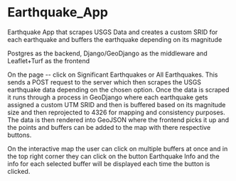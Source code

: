 # Earthquake_App
Earthquake App that scrapes USGS Data and creates a custom SRID for each earthquake and buffers the earthquake depending on its magnitude

Postgres as the backend, Django/GeoDjango as the middleware and Leaflet+Turf as the frontend

On the page -- click on Significant Earthquakes or All Earthquakes. This sends a POST request to the server which then scrapes the USGS earthquake data depending on the chosen option. Once the data is scraped it runs through a process in GeoDjango where each earthquake gets assigned a custom UTM SRID and then is buffered based on its magnitude size and then reprojected to 4326 for mapping and consistency purposes. The data is then rendered into GeoJSON where the frontend picks it up and the points and buffers can be added to the map with there respective buttons. 

On the interactive map the user can click on multiple buffers at once and in the top right corner they can click on the button Earthquake Info and the info for each selected buffer will be displayed each time the button is clicked. 
